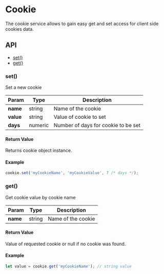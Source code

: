 # Cookie

The cookie service allows to gain easy get and set access for client side cookies data.

## API

- [set()](#set)
- [get()](#get)

### set()

Set a new cookie

Param | Type | Description
--- | --- | ---
**name** | string | Name of the cookie
**value** | string | Value of cookie to set
**days** | numeric | Number of days for cookie to be set

#### Return Value

Returns cookie object instance.

#### Example
```js
cookie.set('myCookieName', 'myCookieValue', 7 /* days */);
```

### get()

Get cookie value by cookie name

Param | Type | Description
--- | --- | ---
**name** | string | Name of the cookie

#### Return Value

Value of requested cookie or null if no cookie was found.

#### Example
```js
let value = cookie.get('myCookieName'); // string value
```